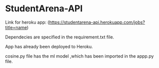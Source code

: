 # StudentArena-API

Link for heroku app: (https://studentarena-api.herokuapp.com/jobs?title=name)

Dependecies are specified in the requirement.txt file.


App has already been deployed to Heroku.


cosine.py file has the ml model ,which has been imported in the appp.py file.
